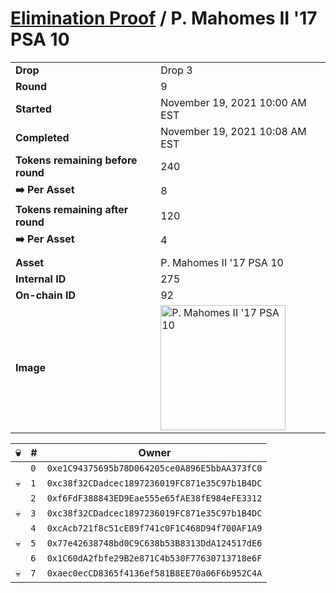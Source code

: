 # [Elimination Proof](./readme.md) / P. Mahomes II &#039;17 PSA 10

|||
|---|---|
| **Drop** | Drop 3 |
| **Round** | 9 |
| **Started** | November 19, 2021 10:00 AM EST |
| **Completed** | November 19, 2021 10:08 AM EST |
| **Tokens remaining before round** | 240 |
| **➡️ Per Asset** | 8 |
| **Tokens remaining after round** | 120 |
| **➡️ Per Asset** | 4 |
| | |
| **Asset** | P. Mahomes II &#039;17 PSA 10 |
| **Internal ID** | 275 |
| **On-chain ID** | 92 |
| **Image** | <img src="https://tcdn.blokpax.com/94d9199b-dc3c-4597-a538-6caf8d01ad49/f6235d901e87e9d7f6139e23649dd580c0dd651f78fc6921dd967778d796ddeb.jpg" height="200" alt="P. Mahomes II &#039;17 PSA 10" /> |


| 💀 | # | Owner |
| --- | --- | --- |
|  | `0` | `0xe1C94375695b78D064205ce0A896E5bbAA373fC0` |
| 💀 | `1` | `0xc38f32CDadcec1897236019FC871e35C97b1B4DC` |
|  | `2` | `0xf6FdF388843ED9Eae555e65fAE38fE984eFE3312` |
| 💀 | `3` | `0xc38f32CDadcec1897236019FC871e35C97b1B4DC` |
|  | `4` | `0xcAcb721f8c51cE89f741c0F1C468D94f700AF1A9` |
| 💀 | `5` | `0x77e42638748bd0C9C638b53B8313DdA124517dE6` |
|  | `6` | `0x1C60dA2fbfe29B2e871C4b530F77630713718e6F` |
| 💀 | `7` | `0xaec0ecCD8365f4136ef581B8EE70a06F6b952C4A` |
